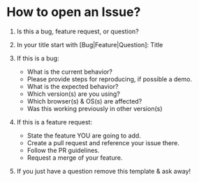 # How to open an Issue?

1. Is this a bug, feature request, or question?
1. In your title start with [Bug|Feature|Question]: Title
1. If this is a bug:

    - What is the current behavior?
    - Please provide steps for reproducing, if possible a demo.
    - What is the expected behavior?
    - Which version(s) are you using?
    - Which browser(s) & OS(s) are affected?
    - Was this working previously in other version(s)

1. If this is a feature request:

    - State the feature YOU are going to add.
    - Create a pull request and reference your issue there.
    - Follow the PR guidelines.
    - Request a merge of your feature.

1. If you just have a question remove this template & ask away!
